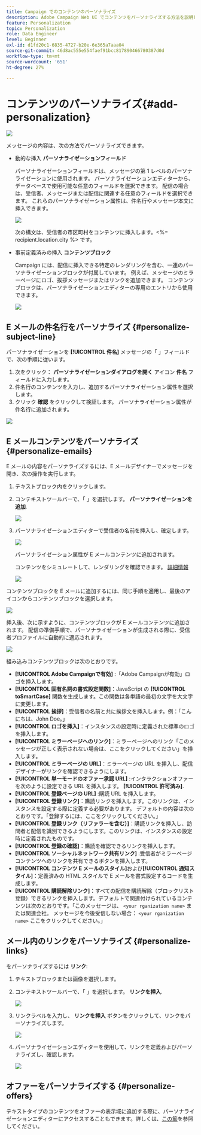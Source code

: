 ```yaml
---
title: Campaign でのコンテンツのパーソナライズ
description: Adobe Campaign Web UI でコンテンツをパーソナライズする方法を説明します
feature: Personalization
topic: Personalization
role: Data Engineer
level: Beginner
exl-id: d1fd20c1-6835-4727-b20e-6e365a7aaa04
source-git-commit: 46d8ac555e554faef91bcc817890466780387d0d
workflow-type: tm+mt
source-wordcount: '651'
ht-degree: 27%

---
```


# コンテンツのパーソナライズ{#add-personalization}

![](../assets/do-not-localize/badge.png)

メッセージの内容は、次の方法でパーソナライズできます。

* 動的な挿入 **パーソナライゼーションフィールド**

   パーソナライゼーションフィールドは、メッセージの第 1 レベルのパーソナライゼーションに使用されます。 パーソナライゼーションエディターから、データベースで使用可能な任意のフィールドを選択できます。 配信の場合は、受信者、メッセージまたは配信に関連する任意のフィールドを選択できます。 これらのパーソナライゼーション属性は、件名行やメッセージ本文に挿入できます。

   ![](assets/perso-subject-line.png)

   次の構文は、受信者の市区町村をコンテンツに挿入します。&lt;%= recipient.location.city %> です。

* 事前定義済みの挿入 **コンテンツブロック**

   Campaign には、配信に挿入できる特定のレンダリングを含む、一連のパーソナライゼーションブロックが付属しています。 例えば、メッセージのミラーページにロゴ、挨拶メッセージまたはリンクを追加できます。 コンテンツブロックは、パーソナライゼーションエディターの専用のエントリから使用できます。

   ![](assets/perso-content-blocks.png)
<!--
* Create **conditional content**

    Configure conditional content to add dynamic personalization based on the recipient’s profile for example. Text blocks and/or images are inserted when a particular condition is true.
-->

## E メールの件名行をパーソナライズ {#personalize-subject-line}

パーソナライゼーションを **[!UICONTROL 件名]** メッセージの「 」フィールドで、次の手順に従います。

1. 次をクリック： **パーソナライゼーションダイアログを開く** アイコン **件名** フィールドに入力します。
1. 件名行のコンテンツを入力し、追加するパーソナライゼーション属性を選択します。
1. クリック **確認** をクリックして検証します。 パーソナライゼーション属性が件名行に追加されます。

![](assets/perso-subject.png)

## E メールコンテンツをパーソナライズ {#personalize-emails}

E メールの内容をパーソナライズするには、E メールデザイナーでメッセージを開き、次の操作を実行します。

1. テキストブロック内をクリックします。
1. コンテキストツールバーで、「 」を選択します。 **パーソナライゼーションを追加**.

   ![](assets/perso-add-to-content.png)

1. パーソナライゼーションエディターで受信者の名前を挿入し、確定します。

   ![](assets/perso-add-name.png)

   パーソナライゼーション属性が E メールコンテンツに追加されます。

   コンテンツをシミュレートして、レンダリングを確認できます。 [詳細情報](../preview-test/preview-content.md)

   ![](assets/perso-rendering.png)

コンテンツブロックを E メールに追加するには、同じ手順を適用し、最後のアイコンからコンテンツブロックを選択します。

![](assets/perso-insert-block.png)

挿入後、次に示すように、コンテンツブロックが E メールコンテンツに追加されます。 配信の準備手順で、パーソナライゼーションが生成される際に、受信者プロファイルに自動的に適応されます。

![](assets/perso-content-block-in-email.png)


組み込みコンテンツブロックは次のとおりです。
* **[!UICONTROL Adobe Campaignで有効]** :「Adobe Campaignが有効」ロゴを挿入します。
* **[!UICONTROL 固有名詞の書式設定関数]**：JavaScript の **[!UICONTROL toSmartCase]** 関数を生成します。この関数は各単語の最初の文字を大文字に変更します。
* **[!UICONTROL 挨拶]**：受信者の名前と共に挨拶文を挿入します。例：「こんにちは、John Doe。」
* **[!UICONTROL ロゴを挿入]**：インスタンスの設定時に定義された標準のロゴを挿入します。
* **[!UICONTROL ミラーページへのリンク]**：ミラーページへのリンク「このメッセージが正しく表示されない場合は、ここをクリックしてください」を挿入します。
* **[!UICONTROL ミラーページの URL]**：ミラーページの URL を挿入し、配信デザイナーがリンクを確認できるようにします。
* **[!UICONTROL 単一モードのオファー承認 URL]** :インタラクションオファーを次のように設定できる URL を挿入します。 **[!UICONTROL 許可済み]**.
* **[!UICONTROL 登録ページの URL]** :購読 URL を挿入します。
* **[!UICONTROL 登録リンク]**：購読リンクを挿入します。このリンクは、インスタンスを設定する際に定義する必要があります。 デフォルトの内容は次のとおりです。「登録するには、ここをクリックしてください。」
* **[!UICONTROL 登録リンク（リファラーを含む）]**：購読リンクを挿入し、訪問者と配信を識別できるようにします。このリンクは、インスタンスの設定時に定義されたものです。
* **[!UICONTROL 登録の確認]**：購読を確認できるリンクを挿入します。
* **[!UICONTROL ソーシャルネットワーク共有リンク]** :受信者がミラーページコンテンツへのリンクを共有できるボタンを挿入します。
* **[!UICONTROL コンテンツ E メールのスタイル]**&#x200B;および&#x200B;**[!UICONTROL 通知スタイル]**：定義済みの HTML スタイルで E メールを書式設定するコードを生成します。
* **[!UICONTROL 購読解除リンク]**：すべての配信を購読解除（ブロックリスト登録）できるリンクを挿入します。デフォルトで関連付けられているコンテンツは次のとおりです。「このメッセージは、 `<your rganization name>` または関連会社。 メッセージを今後受信しない場合： `<your rganization name>` ここをクリックしてください。」


## メール内のリンクをパーソナライズ {#personalize-links}

をパーソナライズするには **リンク**:

1. テキストブロックまたは画像を選択します。
1. コンテキストツールバーで、「 」を選択します。 **リンクを挿入**.

   ![](assets/perso-link.png)

1. リンクラベルを入力し、 **リンクを挿入** ボタンをクリックして、リンクをパーソナライズします。

   ![](assets/perso-link-insert-icon.png)

1. パーソナライゼーションエディターを使用して、リンクを定義およびパーソナライズし、確認します。

   ![](assets/perso-link-edit.png)


## オファーをパーソナライズする {#personalize-offers}

テキストタイプのコンテンツをオファーの表示域に追加する際に、パーソナライゼーションエディターにアクセスすることもできます。詳しくは、[この節](../content/offers.md)を参照してください。
